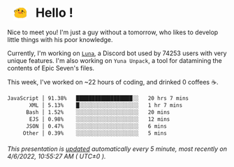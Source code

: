 <h1>   <img src="./spoink.gif" style="vertical-align:middle;" width="30px">   Hello ! </h1>

Nice to meet you! I'm just a guy without a tomorrow, who likes to develop little things with his poor knowledge.

Currently, I'm working on <a href='https://github.com/Asgarrrr/Luna'>`Luna`</a>, a Discord bot used by 74253 users with very unique features. I'm also working on `Yuna Unpack`, a tool for datamining the contents of Epic Seven's files.

This week, I've worked on ~22 hours of coding, and drinked 0 coffees ☕.

```
JavaScript │ 91.38%   ██████████████████░░   20 hrs 7 mins
       XML │ 5.13%    █░░░░░░░░░░░░░░░░░░░   1 hr 7 mins
      Bash │ 1.52%    ░░░░░░░░░░░░░░░░░░░░   20 mins
       EJS │ 0.98%    ░░░░░░░░░░░░░░░░░░░░   12 mins
      JSON │ 0.47%    ░░░░░░░░░░░░░░░░░░░░   6 mins
     Other │ 0.39%    ░░░░░░░░░░░░░░░░░░░░   5 mins
```

###### This presentation is [updated](https://github.com/Asgarrrr) automatically every 5 minute, most recently on 4/6/2022, 10:55:27 AM ( UTC±0 ).
